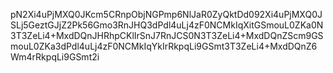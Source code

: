 pN2Xi4uPjMXQ0JKcm5CRnpObjNGPmp6NlJaR0ZyQktDd092Xi4uPjMXQ0JSLj5GeztGJjZ2Pk56Gmo3RnJHQ3dPdl4uLj4zF0NCMkIqXitGSmouL0ZKa0N3T3ZeLi4+MxdDQnJHRhpCKlIrSnJ7RnJCS0N3T3ZeLi4+MxdDQnZScm9GSmouL0ZKa3dPdl4uLj4zF0NCMkIqYkIrRkpqLi9GSmt3T3ZeLi4+MxdDQnZ6Wm4rRkpqLi9GSmt2i
